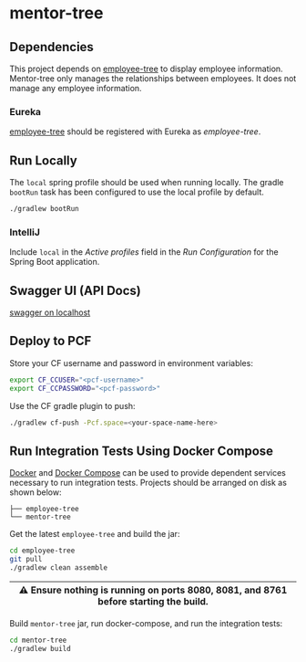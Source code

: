 # mentor-tree

## Dependencies
This project depends on [employee-tree](https://github.com/nppatel4/employee-tree) to display employee information. Mentor-tree only manages the relationships between employees. It does not manage any employee information.

### Eureka
[employee-tree](https://github.com/nppatel4/employee-tree) should be registered with Eureka as *employee-tree*.

## Run Locally
The `local` spring profile should be used when running locally. The gradle `bootRun` task has been configured to use the local profile by default.
```bash
./gradlew bootRun
```
### IntelliJ
Include `local` in the *Active profiles* field in the *Run Configuration* for the Spring Boot application.

## Swagger UI (API Docs)
[swagger on localhost](http://localhost:8081/swagger-ui.html)

## Deploy to PCF
Store your CF username and password in environment variables:
```bash
export CF_CCUSER="<pcf-username>"
export CF_CCPASSWORD="<pcf-password>"
```
Use the CF gradle plugin to push:
```bash
./gradlew cf-push -Pcf.space=<your-space-name-here>
```

## Run Integration Tests Using Docker Compose
[Docker](https://docs.docker.com/) and [Docker Compose](https://docs.docker.com/compose/) can be used to provide dependent services necessary to run integration tests. Projects should be arranged on disk as shown below:
```
├── employee-tree
└── mentor-tree
```
Get the latest `employee-tree` and build the jar:
```bash
cd employee-tree
git pull
./gradlew clean assemble
```

| :warning: Ensure nothing is running on ports 8080, 8081, and 8761 before starting the build. |
|----------------------------------------------------------------------------------------------|

Build `mentor-tree` jar, run docker-compose, and run the integration tests:
```bash
cd mentor-tree
./gradlew build
```
